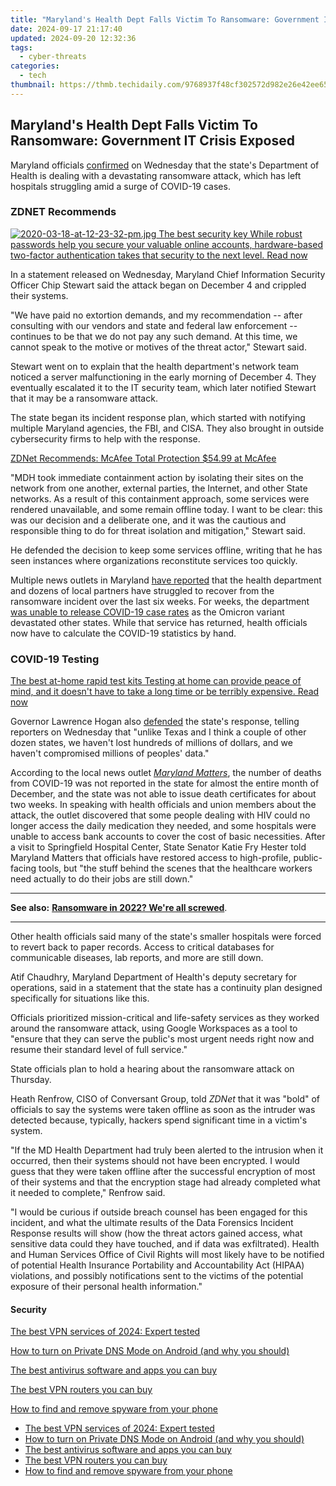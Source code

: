```yaml
---
title: "Maryland's Health Dept Falls Victim To Ransomware: Government IT Crisis Exposed"
date: 2024-09-17 21:17:40
updated: 2024-09-20 12:32:36
tags:
  - cyber-threats
categories:
  - tech
thumbnail: https://thmb.techidaily.com/9768937f48cf302572d982e26e42ee65fe0cea8c30a424b4cbbdbad231eaae46.png
---
```


## Maryland's Health Dept Falls Victim To Ransomware: Government IT Crisis Exposed

Maryland officials [confirmed](https://htv-prod-media.s3.amazonaws.com/files/mdh-and-doit-statements-on-network-security-incident-jan-12-2022-1642006890.pdf) on Wednesday that the state's Department of Health is dealing with a devastating ransomware attack, which has left hospitals struggling amid a surge of COVID-19 cases. 

### **ZDNET** Recommends

[![2020-03-18-at-12-23-32-pm.jpg](https://www.zdnet.com/a/img/resize/3c34ebf72342b1f0704550e1e2edf445f0628572/2020/03/18/7c2e2258-7566-4e66-9059-a1a8aedf00b4/2020-03-18-at-12-23-32-pm.jpg?auto=webp&fit=crop&frame=1&height=238.5&width=459) The best security key While robust passwords help you secure your valuable online accounts, hardware-based two-factor authentication takes that security to the next level.  Read now](https://www.zdnet.com/article/best-security-key/)

In a statement released on Wednesday, Maryland Chief Information Security Officer Chip Stewart said the attack began on December 4 and crippled their systems. 

"We have paid no extortion demands, and my recommendation -- after consulting with our vendors and state and federal law enforcement -- continues to be that we do not pay any such demand. At this time, we cannot speak to the motive or motives of the threat actor," Stewart said. 

Stewart went on to explain that the health department's network team noticed a server malfunctioning in the early morning of December 4\. They eventually escalated it to the IT security team, which later notified Stewart that it may be a ransomware attack. 

The state began its incident response plan, which started with notifying multiple Maryland agencies, the FBI, and CISA. They also brought in outside cybersecurity firms to help with the response. 

[ZDNet Recommends: McAfee Total Protection $54.99 at McAfee](https://www.dpbolvw.net/click-9041660-13894173-1676563788000?sid=zd-%5F%5FCOM%5FCLICK%5FID%5F%5F-dtp)

"MDH took immediate containment action by isolating their sites on the network from one another, external parties, the Internet, and other State networks. As a result of this containment approach, some services were rendered unavailable, and some remain offline today. I want to be clear: this was our decision and a deliberate one, and it was the cautious and responsible thing to do for threat isolation and mitigation," Stewart said. 

He defended the decision to keep some services offline, writing that he has seen instances where organizations reconstitute services too quickly. 

Multiple news outlets in Maryland [have reported](https://www.marylandmatters.org/2022/01/12/a-month-after-cyberattack-health-officers-and-lawmakers-detail-continued-outages/) that the health department and dozens of local partners have struggled to recover from the ransomware incident over the last six weeks. For weeks, the department [was unable to release COVID-19 case rates](https://www.washingtonpost.com/dc-md-va/2021/12/13/maryland-health-department-second-week-after-cyberattack/) as the Omicron variant devastated other states. While that service has returned, health officials now have to calculate the COVID-19 statistics by hand.

### COVID-19 Testing

[The best at-home rapid test kits Testing at home can provide peace of mind, and it doesn't have to take a long time or be terribly expensive.  Read now](https://www.zdnet.com/article/covid-testing-the-best-at-home-rapid-test-kits/)

Governor Lawrence Hogan also [defended](https://www.marylandmatters.org/2022/01/12/attack-on-health-dept-computers-was-ransomware-hogan-and-cyber-czar-acknowledge/) the state's response, telling reporters on Wednesday that "unlike Texas and I think a couple of other dozen states, we haven't lost hundreds of millions of dollars, and we haven't compromised millions of peoples' data." 

According to the local news outlet [_Maryland Matters_](https://www.marylandmatters.org/2022/01/12/attack-on-health-dept-computers-was-ransomware-hogan-and-cyber-czar-acknowledge/), the number of deaths from COVID-19 was not reported in the state for almost the entire month of December, and the state was not able to issue death certificates for about two weeks. In speaking with health officials and union members about the attack, the outlet discovered that some people dealing with HIV could no longer access the daily medication they needed, and some hospitals were unable to access bank accounts to cover the cost of basic necessities. After a visit to Springfield Hospital Center, State Senator Katie Fry Hester told Maryland Matters that officials have restored access to high-profile, public-facing tools, but "the stuff behind the scenes that the healthcare workers need actually to do their jobs are still down." 

---

**See also:** [**Ransomware in 2022? We're all screwed**](https://www.zdnet.com/article/ransomware-in-2022-were-all-screwed/).

---

Other health officials said many of the state's smaller hospitals were forced to revert back to paper records. Access to critical databases for communicable diseases, lab reports, and more are still down. 

Atif Chaudhry, Maryland Department of Health's deputy secretary for operations, said in a statement that the state has a continuity plan designed specifically for situations like this. 

Officials prioritized mission-critical and life-safety services as they worked around the ransomware attack, using Google Workspaces as a tool to "ensure that they can serve the public's most urgent needs right now and resume their standard level of full service."

State officials plan to hold a hearing about the ransomware attack on Thursday. 

Heath Renfrow, CISO of Conversant Group, told _ZDNet_ that it was "bold" of officials to say the systems were taken offline as soon as the intruder was detected because, typically, hackers spend significant time in a victim's system. 

"If the MD Health Department had truly been alerted to the intrusion when it occurred, then their systems should not have been encrypted. I would guess that they were taken offline after the successful encryption of most of their systems and that the encryption stage had already completed what it needed to complete," Renfrow said. 

"I would be curious if outside breach counsel has been engaged for this incident, and what the ultimate results of the Data Forensics Incident Response results will show (how the threat actors gained access, what sensitive data could they have touched, and if data was exfiltrated). Health and Human Services Office of Civil Rights will most likely have to be notified of potential Health Insurance Portability and Accountability Act (HIPAA) violations, and possibly notifications sent to the victims of the potential exposure of their personal health information."

#### Security

[The best VPN services of 2024: Expert tested](https://www.zdnet.com/article/best-vpn/ "The best VPN services of 2024: Expert tested")

[How to turn on Private DNS Mode on Android (and why you should)](https://www.zdnet.com/article/how-to-turn-on-private-dns-mode-on-android-and-why-you-should/ "How to turn on Private DNS Mode on Android (and why you should)")

[The best antivirus software and apps you can buy](https://www.zdnet.com/article/best-antivirus/ "The best antivirus software and apps you can buy")

[The best VPN routers you can buy](https://www.zdnet.com/article/best-vpn-router/ "The best VPN routers you can buy")

[How to find and remove spyware from your phone](https://www.zdnet.com/article/how-to-find-and-remove-spyware-from-your-phone/ "How to find and remove spyware from your phone")

* [The best VPN services of 2024: Expert tested](https://www.zdnet.com/article/best-vpn/ "The best VPN services of 2024: Expert tested")
* [How to turn on Private DNS Mode on Android (and why you should)](https://www.zdnet.com/article/how-to-turn-on-private-dns-mode-on-android-and-why-you-should/ "How to turn on Private DNS Mode on Android (and why you should)")
* [The best antivirus software and apps you can buy](https://www.zdnet.com/article/best-antivirus/ "The best antivirus software and apps you can buy")
* [The best VPN routers you can buy](https://www.zdnet.com/article/best-vpn-router/ "The best VPN routers you can buy")
* [How to find and remove spyware from your phone](https://www.zdnet.com/article/how-to-find-and-remove-spyware-from-your-phone/ "How to find and remove spyware from your phone")

<ins class="adsbygoogle"
     style="display:block"
     data-ad-format="autorelaxed"
     data-ad-client="ca-pub-7571918770474297"
     data-ad-slot="1223367746"></ins>



<ins class="adsbygoogle"
     style="display:block"
     data-ad-client="ca-pub-7571918770474297"
     data-ad-slot="8358498916"
     data-ad-format="auto"
     data-full-width-responsive="true"></ins>
